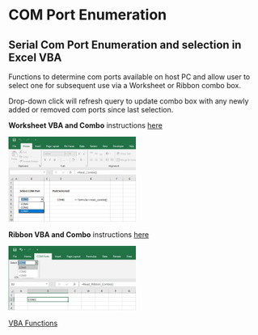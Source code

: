 # COM Port Enumeration
## Serial Com Port Enumeration and selection in Excel VBA

Functions to determine com ports available on host PC and allow user to select one for subsequent use via a Worksheet or Ribbon combo box.  

Drop-down click will refresh query to update combo box with any newly added or removed com ports since last selection.

**Worksheet VBA and Combo** instructions [here](/Worksheet/Installing-VBA.md)  

<img src="/Worksheet/com_port_combo_box.jpg" alt="Excel Combo" title="Worksheet Combo Box" width="50%" height="50%">

**Ribbon VBA and Combo** instructions [here](/Ribbon/Installing-VBA.md)  

<img src="/Ribbon/RIBBON_COM_PORT.jpg" alt="Excel Combo" title="Ribbon Combo Box" width="50%" height="50%">  

[VBA Functions](Functions/Functions.md)


